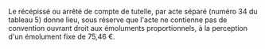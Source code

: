 Le récépissé ou arrêté de compte de tutelle, par acte séparé (numéro 34 du tableau 5) donne lieu, sous réserve que l'acte ne contienne pas de convention ouvrant droit aux émoluments proportionnels, à la perception d'un émolument fixe de 75,46 €.
